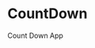 # CountDown
 Count Down App
          
                           
                                                                                                                                                                      
                                                                                                        
                                                                                                        
                                                                                                 
                                                                                     
                                                        
                                      
                              
         
       
     

